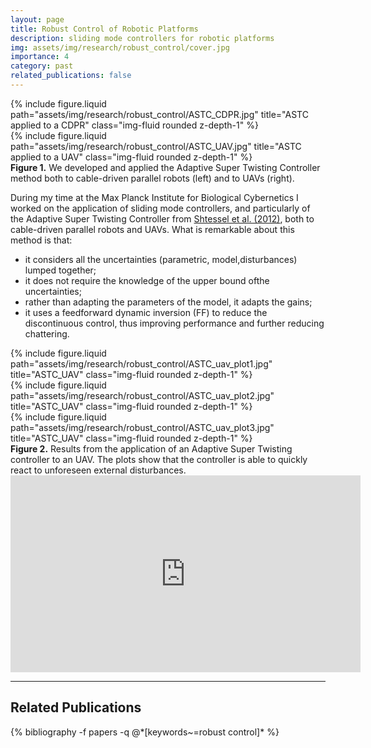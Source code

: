 ```yaml
---
layout: page
title: Robust Control of Robotic Platforms
description: sliding mode controllers for robotic platforms
img: assets/img/research/robust_control/cover.jpg
importance: 4
category: past
related_publications: false
---
```


<div class="row justify-content-sm-center">
    <div class="col-sm-6 mt-3 mt-md-0">
        {% include figure.liquid path="assets/img/research/robust_control/ASTC_CDPR.jpg" title="ASTC applied to a CDPR" class="img-fluid rounded z-depth-1" %}
    </div>
    <div class="col-sm-6 mt-3 mt-md-0">
        {% include figure.liquid path="assets/img/research/robust_control/ASTC_UAV.jpg" title="ASTC applied to a UAV" class="img-fluid rounded z-depth-1" %}
    </div>
</div>
<div class="caption">
    <b>Figure 1.</b> We developed and applied the Adaptive Super Twisting Controller method both to cable-driven parallel robots (left) and to UAVs (right).
</div>



During my time at the Max Planck Institute for Biological Cybernetics I worked on the application of sliding mode controllers, and particularly of the Adaptive Super Twisting Controller from [Shtessel et al. (2012)](https://www.sciencedirect.com/science/article/pii/S0005109812000751), both to cable-driven parallel robots and UAVs. What is remarkable about this method is that:
* it considers all the uncertainties (parametric, model,disturbances) lumped together;
* it does not require the knowledge of the upper bound ofthe uncertainties;
* rather than adapting the parameters of the model, it adapts the gains;
* it uses a feedforward dynamic inversion (FF) to reduce the discontinuous control, thus improving performance and further reducing chattering.



<div class="row justify-content-sm-center">
    <div class="col-sm-4 mt-3 mt-md-0">
        {% include figure.liquid path="assets/img/research/robust_control/ASTC_uav_plot1.jpg" title="ASTC_UAV" class="img-fluid rounded z-depth-1" %}
    </div>
    <div class="col-sm-4 mt-3 mt-md-0">
        {% include figure.liquid path="assets/img/research/robust_control/ASTC_uav_plot2.jpg" title="ASTC_UAV" class="img-fluid rounded z-depth-1" %}
    </div>
    <div class="col-sm-4 mt-3 mt-md-0">
        {% include figure.liquid path="assets/img/research/robust_control/ASTC_uav_plot3.jpg" title="ASTC_UAV" class="img-fluid rounded z-depth-1" %}
    </div>
</div>
<div class="caption">
    <b>Figure 2.</b> Results from the application of an Adaptive Super Twisting controller to an UAV. The plots show that the controller is able to quickly react to unforeseen external disturbances.
</div>

<iframe width="560" height="315" src="https://www.youtube.com/embed/i1aUyPCtqiY" title="YouTube video player" frameborder="0" allow="accelerometer; autoplay; clipboard-write; encrypted-media; gyroscope; picture-in-picture" allowfullscreen></iframe>



---
<h2>Related Publications</h2>
<div class="publications">
  {% bibliography -f papers -q @*[keywords~=robust control]* %}
</div> 
